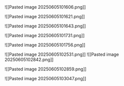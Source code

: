 ![[Pasted image 20250605101606.png]]

![[Pasted image 20250605101621.png]]

![[Pasted image 20250605101643.png]]

![[Pasted image 20250605101731.png]]

![[Pasted image 20250605101756.png]]

![[Pasted image 20250605102531.png]] 
![[Pasted image 20250605102842.png]]

![[Pasted image 20250605102859.png]]

![[Pasted image 20250605103047.png]]